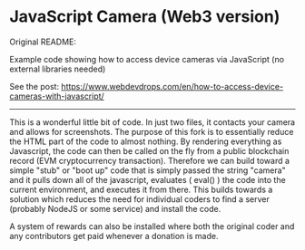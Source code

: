 # JavaScript Camera (Web3 version)

Original README:

Example code showing how to access device cameras via JavaScript (no external libraries needed)

See the post: https://www.webdevdrops.com/en/how-to-access-device-cameras-with-javascript/

--------------------------------------------------------------------

This is a wonderful little bit of code. In just two files, it contacts your camera and allows 
for screenshots. The purpose of this fork is to essentially reduce the HTML part of the code to
almost nothing. By rendering everything as Javascript, the code can then be called on the fly from 
a public blockchain record (EVM cryptocurrency transaction). Therefore we can build toward a 
simple "stub" or "boot up" code that is simply passed the string "camera" and it pulls down all 
of the javascript, evaluates ( eval() ) the code into the current environment, and executes it from
there. This builds towards a solution which reduces the need for individual coders to find a 
server (probably NodeJS or some service) and install the code. 

A system of rewards can also be installed where both the original coder and any contributors get paid
whenever a donation is made.
